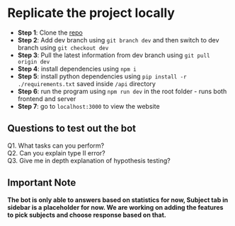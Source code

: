 # Replicate the project locally
- **Step 1**: Clone the [repo](https://github.com/samsoncn/theguide)
- **Step 2**: Add dev branch using `git branch dev` and then switch to dev branch using `git checkout dev`
- **Step 3**: Pull the latest information from dev branch using `git pull origin dev`
- **Step 4**: install dependencies using `npm i` 
- **Step 5**: install python dependencies using `pip install -r ./requirements.txt` saved inside `/api` directory 
- **Step 6**: run the program using `npm run dev` in the root folder - runs both frontend and server 
- **Step 7**: go to `localhost:3000` to view the website 

## Questions to test out the bot
Q1. What tasks can you perform?\
Q2. Can you explain type II error?\
Q3. Give me in depth explanation of hypothesis testing?

## Important Note
**The bot is only able to answers based on statistics for now, Subject tab in sidebar is a placeholder for now. We are working on adding the features to pick subjects and choose response based on that.**
